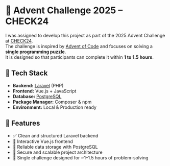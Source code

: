 # 🎄 Advent Challenge 2025 – CHECK24

I was assigned to develop this project as part of the 2025 Advent Challenge at [CHECK24](https://www.check24.de).  
The challenge is inspired by [Advent of Code](https://adventofcode.com) and focuses on solving a **single programming puzzle**.  
It is designed so that participants can complete it within **1 to 1.5 hours**.

## 🧰 Tech Stack

- **Backend:** [Laravel](https://laravel.com) (PHP)  
- **Frontend:** Vue.js + JavaScript  
- **Database:** [PostgreSQL](https://www.postgresql.org)  
- **Package Manager:** Composer & npm  
- **Environment:** Local & Production ready

## 🚀 Features

- ✅ Clean and structured Laravel backend  
- 🎨 Interactive Vue.js frontend  
- 🐘 Reliable data storage with PostgreSQL  
- 🔐 Secure and scalable project architecture  
- 🧩 Single challenge designed for ~1–1.5 hours of problem-solving
